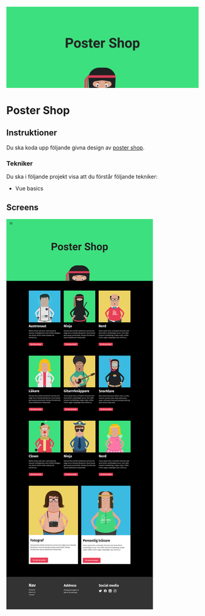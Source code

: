 ![poster](./poster.png)
# Poster Shop

## Instruktioner
Du ska koda upp följande givna design av [poster shop](https://www.figma.com/file/ApkqGdPVOlTaKVX6r12bGv/Poster-Shop?node-id=1%3A2).


### Tekniker
Du ska i följande projekt visa att du förstår följande tekniker:
- Vue basics


## Screens
![screens](./screens.png)
